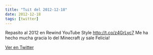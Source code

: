 ```yaml
---
title: "Tuit del 2012-12-18"
date: 2012-12-18
tags: [twitter]
---
```


Repasito al 2012 en Rewind YouTube Style http://t.co/z4GrLyc7 Me ha hecho mucha gracia lo del Minecraft ¡y sale Felicia!



[Ver en Twitter](https://twitter.com/i/web/status/280977602292875264)
